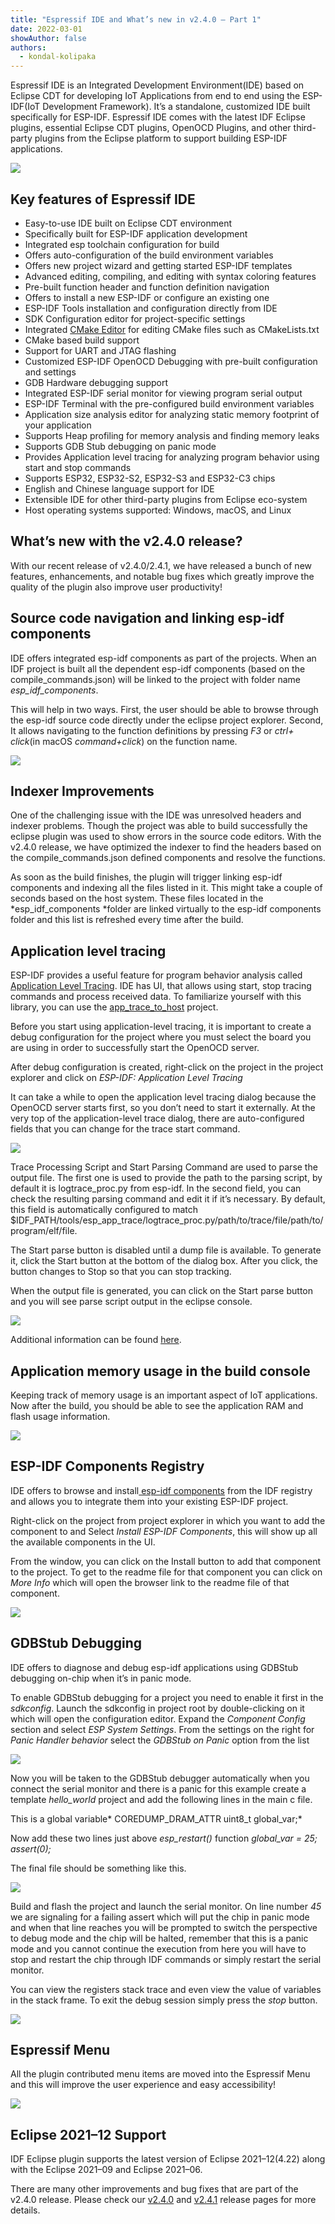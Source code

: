 ```yaml
---
title: "Espressif IDE and What’s new in v2.4.0 — Part 1"
date: 2022-03-01
showAuthor: false
authors: 
  - kondal-kolipaka
---
```

Espressif IDE is an Integrated Development Environment(IDE) based on Eclipse CDT for developing IoT Applications from end to end using the ESP-IDF(IoT Development Framework). It’s a standalone, customized IDE built specifically for ESP-IDF. Espressif IDE comes with the latest IDF Eclipse plugins, essential Eclipse CDT plugins, OpenOCD Plugins, and other third-party plugins from the Eclipse platform to support building ESP-IDF applications.

![](img/espressif-1.webp)

## __Key features of Espressif IDE__ 

- Easy-to-use IDE built on Eclipse CDT environment
- Specifically built for ESP-IDF application development
- Integrated esp toolchain configuration for build
- Offers auto-configuration of the build environment variables
- Offers new project wizard and getting started ESP-IDF templates
- Advanced editing, compiling, and editing with syntax coloring features
- Pre-built function header and function definition navigation
- Offers to install a new ESP-IDF or configure an existing one
- ESP-IDF Tools installation and configuration directly from IDE
- SDK Configuration editor for project-specific settings
- Integrated [CMake Editor](https://github.com/15knots/cmakeed) for editing CMake files such as CMakeLists.txt
- CMake based build support
- Support for UART and JTAG flashing
- Customized ESP-IDF OpenOCD Debugging with pre-built configuration and settings
- GDB Hardware debugging support
- Integrated ESP-IDF serial monitor for viewing program serial output
- ESP-IDF Terminal with the pre-configured build environment variables
- Application size analysis editor for analyzing static memory footprint of your application
- Supports Heap profiling for memory analysis and finding memory leaks
- Supports GDB Stub debugging on panic mode
- Provides Application level tracing for analyzing program behavior using start and stop commands
- Supports ESP32, ESP32-S2, ESP32-S3 and ESP32-C3 chips
- English and Chinese language support for IDE
- Extensible IDE for other third-party plugins from Eclipse eco-system
- Host operating systems supported: Windows, macOS, and Linux

## __What’s new with the v2.4.0 release?__ 

With our recent release of v2.4.0/2.4.1, we have released a bunch of new features, enhancements, and notable bug fixes which greatly improve the quality of the plugin also improve user productivity!

## __Source code navigation and linking esp-idf components__ 

IDE offers integrated esp-idf components as part of the projects. When an IDF project is built all the dependent esp-idf components (based on the compile_commands.json) will be linked to the project with folder name *esp_idf_components*.

This will help in two ways. First, the user should be able to browse through the esp-idf source code directly under the eclipse project explorer. Second, It allows navigating to the function definitions by pressing *F3* or *ctrl+ click*(in macOS *command+click*) on the function name.

![](img/espressif-2.webp)

## __Indexer Improvements__ 

One of the challenging issue with the IDE was unresolved headers and indexer problems. Though the project was able to build successfully the eclipse plugin was used to show errors in the source code editors. With the v2.4.0 release, we have optimized the indexer to find the headers based on the compile_commands.json defined components and resolve the functions.

As soon as the build finishes, the plugin will trigger linking esp-idf components and indexing all the files listed in it. This might take a couple of seconds based on the host system. These files located in the *esp_idf_components *folder are linked virtually to the esp-idf components folder and this list is refreshed every time after the build.

## __Application level tracing__ 

ESP-IDF provides a useful feature for program behavior analysis called [Application Level Tracing](https://docs.espressif.com/projects/esp-idf/en/latest/esp32c3/api-guides/app_trace.html?). IDE has UI, that allows using start, stop tracing commands and process received data. To familiarize yourself with this library, you can use the [app_trace_to_host](https://github.com/espressif/esp-idf/tree/master/examples/system/app_trace_to_host) project.

Before you start using application-level tracing, it is important to create a debug configuration for the project where you must select the board you are using in order to successfully start the OpenOCD server.

After debug configuration is created, right-click on the project in the project explorer and click on *ESP-IDF: Application Level Tracing*

It can take a while to open the application level tracing dialog because the OpenOCD server starts first, so you don’t need to start it externally. At the very top of the application-level trace dialog, there are auto-configured fields that you can change for the trace start command.

![](img/espressif-3.webp)

Trace Processing Script and Start Parsing Command are used to parse the output file. The first one is used to provide the path to the parsing script, by default it is logtrace_proc.py from esp-idf. In the second field, you can check the resulting parsing command and edit it if it’s necessary. By default, this field is automatically configured to match $IDF_PATH/tools/esp_app_trace/logtrace_proc.py/path/to/trace/file/path/to/program/elf/file.

The Start parse button is disabled until a dump file is available. To generate it, click the Start button at the bottom of the dialog box. After you click, the button changes to Stop so that you can stop tracking.

When the output file is generated, you can click on the Start parse button and you will see parse script output in the eclipse console.

![](img/espressif-4.webp)

Additional information can be found [here](https://docs.espressif.com/projects/esp-idf/en/latest/esp32c3/api-guides/app_trace.html?).

## __Application memory usage in the build console__ 

Keeping track of memory usage is an important aspect of IoT applications. Now after the build, you should be able to see the application RAM and flash usage information.

![](img/espressif-5.webp)

## __ESP-IDF Components Registry__ 

IDE offers to browse and install[ esp-idf components](https://components.espressif.com/) from the IDF registry and allows you to integrate them into your existing ESP-IDF project.

Right-click on the project from project explorer in which you want to add the component to and Select *Install ESP-IDF Components*, this will show up all the available components in the UI.

From the window, you can click on the Install button to add that component to the project. To get to the readme file for that component you can click on *More Info* which will open the browser link to the readme file of that component.

![](img/espressif-6.webp)

## __GDBStub Debugging__ 

IDE offers to diagnose and debug esp-idf applications using GDBStub debugging on-chip when it’s in panic mode.

To enable GDBStub debugging for a project you need to enable it first in the *sdkconfig*. Launch the sdkconfig in project root by double-clicking on it which will open the configuration editor. Expand the *Component Config* section and select *ESP System Settings*. From the settings on the right for *Panic Handler behavior* select the *GDBStub on Panic* option from the list

![](img/espressif-7.webp)

Now you will be taken to the GDBStub debugger automatically when you connect the serial monitor and there is a panic for this example create a template *hello_world* project and add the following lines in the main c file.

This is a global variable* COREDUMP_DRAM_ATTR uint8_t global_var;*

Now add these two lines just above *esp_restart()* function *global_var = 25; assert(0);*

The final file should be something like this.

![](img/espressif-8.webp)

Build and flash the project and launch the serial monitor. On line number *45* we are signaling for a failing assert which will put the chip in panic mode and when that line reaches you will be prompted to switch the perspective to debug mode and the chip will be halted, remember that this is a panic mode and you cannot continue the execution from here you will have to stop and restart the chip through IDF commands or simply restart the serial monitor.

You can view the registers stack trace and even view the value of variables in the stack frame. To exit the debug session simply press the *stop* button.

![](img/espressif-9.webp)

## __Espressif Menu__ 

All the plugin contributed menu items are moved into the Espressif Menu and this will improve the user experience and easy accessibility!

![](img/espressif-10.webp)

## Eclipse 2021–12 Support

IDF Eclipse plugin supports the latest version of Eclipse 2021–12(4.22) along with the Eclipse 2021–09 and Eclipse 2021–06.

There are many other improvements and bug fixes that are part of the v2.4.0 release. Please check our [v2.4.0](https://github.com/espressif/idf-eclipse-plugin/releases/tag/v2.4.0) and [v2.4.1](https://github.com/espressif/idf-eclipse-plugin/releases/tag/v2.4.1) release pages for more details.

